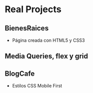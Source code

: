 # Real Projects


## BienesRaices
* Página creada con HTML5 y CSS3

## Media Queries, flex y grid

## BlogCafe
* Estilos CSS Mobile First
